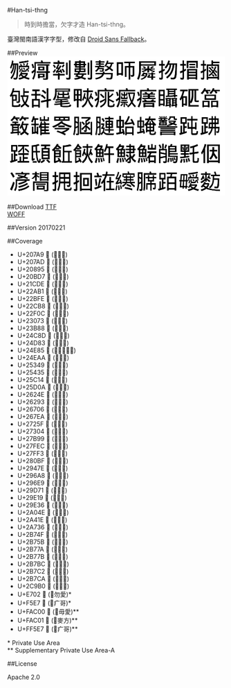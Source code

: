 #Han-tsi-thng

>時到時擔當，欠字才造 Han-tsi-thng。

臺灣閩南語漢字字型，修改自 [Droid Sans Fallback](https://github.com/android/platform_frameworks_base/tree/master/data/fonts)。

##Preview
![Han-tsi-thng](https://raw.githubusercontent.com/glll4678/Han-tsi-thng/master/Han-tsi-thng.png)

##Download
[TTF](https://github.com/glll4678/Han-tsi-thng/raw/master/Han-tsi-thng.ttf)  
[WOFF](https://github.com/glll4678/Han-tsi-thng/raw/master/Han-tsi-thng.woff)

##Version
20170221

##Coverage
- U+207A9 𠞩 (⿰率刂)
- U+207AD 𠞭 (⿰婁刂)
- U+20895 𠢕 (⿱敖力)
- U+20BD7 𠯗 (⿰口帀)
- U+21CDE 𡳞 (⿸尸粦)
- U+22AB1 𢪱 (⿰扌勿)
- U+22BFE 𢯾 (⿰扌冒)
- U+22CB8 𢲸 (⿰扌鹵)
- U+22F0C 𢼌 (⿰包攴)
- U+23073 𣁳 (⿰舌斗)
- U+23B88 𣮈 (⿱屈毛)
- U+24C8D 𤲍 (⿰甲夾)
- U+24D83 𤶃 (⿸疒兆)
- U+24E85 𤺅 (⿸疒⿰祟又)
- U+24EAA 𤺪 (⿸疒善)
- U+25349 𥍉 (⿰目聶)
- U+25435 𥐵 (⿰石匹)
- U+25C14 𥰔 (⿱𥫗品)
- U+25D0A 𥴊 (⿱𥫗敢)
- U+2624E 𦉎 (⿰缶崔)
- U+26293 𦊓 (⿱罒令)
- U+26706 𦜆 (⿰⺼函)
- U+267EA 𦟪 (⿰⺼連)
- U+2725F 𧉟 (⿰虫台)
- U+27304 𧌄 (⿰⺼奄)
- U+27B99 𧮙 (⿱𣫞言)
- U+27FEC 𧿬 (⿰⻊屯)
- U+27FF3 𧿳 (⿰⻊弗)
- U+280BF 𨂿 (⿰⻊歪)
- U+2947E 𩑾 (⿰氐頁)
- U+296A8 𩚨 (⿱飠丘)
- U+296E9 𩛩 (⿰飠夾)
- U+29D71 𩵱 (⿰魚午)
- U+29E19 𩸙 (⿰魚隶)
- U+29E36 𩸶 (⿰魚岩)
- U+2A04E 𪁎 (⿰肖鳥)
- U+2A41E 𪐞 (⿰黑乇)
- U+2A736 𪜶 (⿰亻因)
- U+2B74F 𫝏 (⿰冫彥)
- U+2B75B 𫝛 (⿱相同)
- U+2B77A 𫝺 (⿰扌甩)
- U+2B77B 𫝻 (⿰扌回)
- U+2B7BC 𫞼 (⿰立在)
- U+2B7C2 𫟂 (⿰糹寒)
- U+2B7CA 𫟊 (⿰⺼席)
- U+2C9B0 𬦰 (⿰⻊百)
- U+E702  (⿰勿愛)*
- U+F5E7  (⿸疒哥)* 
- U+FAC00 󺰀 (⿰毋愛)**
- U+FAC01 󺰁 (⿰麥方)**
- U+FF5E7 󿗧 (⿸疒哥)**

\* Private Use Area  
\** Supplementary Private Use Area-A

##License

Apache 2.0

